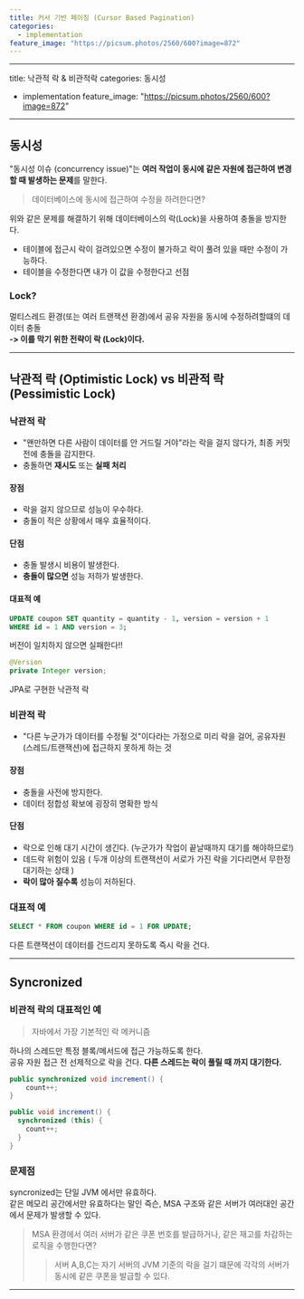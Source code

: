 ```yaml
---
title: 커서 기반 페이징 (Cursor Based Pagination)
categories:
  - implementation
feature_image: "https://picsum.photos/2560/600?image=872"
---
```

---
title: 낙관적 락 & 비관적락
categories: 동시성
- implementation
  feature_image: "https://picsum.photos/2560/600?image=872"
---

## 동시성

"동시성 이슈 (concurrency issue)"는 **여러 작업이 동시에 같은 자원에 접근하여 변경할 때 발생하는 문제**를 말한다.
<br>

>  데이터베이스에 동시에 접근하여 수정을 하려한다면? 

위와 같은 문제를 해결하기 위해 데이터베이스의 락(Lock)을 사용하여 충돌을 방지한다.
- 테이블에 접근시 락이 걸려있으면 수정이 불가하고 락이 풀려 있을 때만 수정이 가능하다.
- 테이블을 수정한다면 내가 이 값을 수정한다고 선점

### Lock?
멀티스레드 환경(또는 여러 트랜잭션 환경)에서 공유 자원을 동시에 수정하려할떄의 데이터 충돌
<br>
**-> 이를 막기 위한 전략이 락 (Lock)이다.**

---

## 낙관적 락 (Optimistic Lock) vs 비관적 락 (Pessimistic Lock)
### 낙관적 락
- "왠만하면 다른 사람이 데이터를 안 거드릴 거야"라는 락을 걸지 않다가, 최종 커밋 전에 충돌을 감지한다.
- 충돌하면 **재시도** 또는 **실패 처리**

#### 장점 
- 락을 걸지 않으므로 성능이 우수하다.
- 충돌이 적은 상황에서 매우 효율적이다.
#### 단점
- 충돌 발생시 비용이 발생한다. 
- **충돌이 많으면** 성능 저하가 발생한다.

#### 대표적 예
```sql
UPDATE coupon SET quantity = quantity - 1, version = version + 1
WHERE id = 1 AND version = 3;
```
버전이 일치하지 않으면 실패한다!!

```java 
@Version
private Integer version;
```
JPA로 구현한 낙관적 락

### 비관적 락
- "다른 누군가가 데이터를 수정될 것"이다라는 가정으로 미리 락을 걸어, 공유자원(스레드/트랜잭션)에 접근하지 못하게 하는 것

#### 장점
- 충돌을 사전에 방지한다.
- 데이터 정합성 확보에 굉장히 명확한 방식

#### 단점
- 락으로 인해 대기 시간이 생긴다. (누군가가 작업이 끝날때까지 대기를 해야하므로!)
- 데드락 위험이 있음 ( 두개 이상의 트랜잭션이 서로가 가진 락을 기다리면서 무한정 대기하는 상태 )
- **락이 많아 질수록** 성능이 저하된다.

### 대표적 예
```sql
SELECT * FROM coupon WHERE id = 1 FOR UPDATE;
```
다른 트랜잭션이 데이터를 건드리지 못하도록 즉시 락을 건다.

---

## Syncronized
### 비관적 락의 대표적인 예
> 자바에서 가장 기본적인 락 메커니즘

하나의 스레드만 특정 블록/메서드에 접근 가능하도록 한다.
<br> 공유 자원 접근 전 선제적으로 락을 건다.
**다른 스레드는 락이 풀릴 때 까지 대기한다.**

```java
public synchronized void increment() {
    count++;
}

public void increment() {
  synchronized (this) {
    count++;
  }
}
```

### 문제점
syncronized는 단일 JVM 에서만 유효하다. 
<br>같은 메모리 공간에서만 유효하다는 말인 즉슨, MSA 구조와 같은 서버가 여러대인 공간에서 문제가 발생할 수 있다.

> MSA 환경에서 여러 서버가 같은 쿠폰 번호를 발급하거나, 같은 재고를 차감하는 로직을 수행한다면?
>> 서버 A,B,C는 자기 서버의 JVM 기준의 락을 걸기 떄문에 각각의 서버가 동시에 같은 쿠폰을 발급할 수 있다.

---

